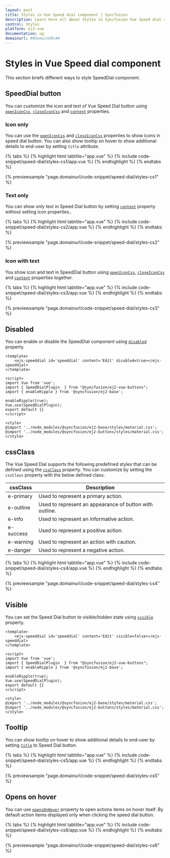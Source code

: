 ```yaml
---
layout: post
title: Styles in Vue Speed dial component | Syncfusion
description: Learn here all about Styles in Syncfusion Vue Speed dial component of Syncfusion Essential JS 2 and more.
control: Styles 
platform: ej2-vue
documentation: ug
domainurl: ##DomainURL##
---
```


# Styles in Vue Speed dial component

This section briefs different ways to style SpeedDial component.

## SpeedDial button

You can customize the icon and text of Vue Speed Dial button using [`openIconCss`](https://ej2.syncfusion.com/vue/documentation/api/speed-dial#openiconcss), [`closeIconCss`](https://ej2.syncfusion.com/vue/documentation/api/speed-dial#closeiconcss) and [`content`](https://ej2.syncfusion.com/vue/documentation/api/speed-dial#content) properties.

### Icon only

You can use the [`openIconCss`](https://ej2.syncfusion.com/vue/documentation/api/speed-dial#openiconcss) and [`closeIconCss`](https://ej2.syncfusion.com/vue/documentation/api/speed-dial#closeiconcss) properties to show icons in speed dial button. You can also show tooltip on hover to show additional details to end-user by setting `title` attribute.

{% tabs %}
{% highlight html tabtitle="app.vue" %}
{% include code-snippet/speed-dial/styles-cs1/app.vue %}
{% endhighlight %}
{% endtabs %}
        
{% previewsample "page.domainurl/code-snippet/speed-dial/styles-cs1" %}

### Text only

You can show only text in Speed Dial button by setting [`content`](https://ej2.syncfusion.com/vue/documentation/api/speed-dial#content) property  without setting icon properties..

{% tabs %}
{% highlight html tabtitle="app.vue" %}
{% include code-snippet/speed-dial/styles-cs2/app.vue %}
{% endhighlight %}
{% endtabs %}
        
{% previewsample "page.domainurl/code-snippet/speed-dial/styles-cs2" %}

### Icon with text

You show icon and text in SpeedDial button using [`openIconCss`](https://ej2.syncfusion.com/vue/documentation/api/speed-dial#openiconcss), [`closeIconCss`](https://ej2.syncfusion.com/vue/documentation/api/speed-dial#closeiconcss) and [`content`](https://ej2.syncfusion.com/vue/documentation/api/speed-dial#content) properties together.

{% tabs %}
{% highlight html tabtitle="app.vue" %}
{% include code-snippet/speed-dial/styles-cs3/app.vue %}
{% endhighlight %}
{% endtabs %}
        
{% previewsample "page.domainurl/code-snippet/speed-dial/styles-cs3" %}

## Disabled

You can enable or disable the SpeedDial component using [`disabled`](https://ej2.syncfusion.com/vue/documentation/api/speed-dial#disabled) property.

```
<template>
    <ejs-speeddial id='speeddial' content='Edit' disabled=true></ejs-speeddial>
</template>

<script>
import Vue from 'vue';
import { SpeedDialPlugin  } from "@syncfusion/ej2-vue-buttons";
import { enableRipple } from '@syncfusion/ej2-base';

enableRipple(true);
Vue.use(SpeedDialPlugin);
export default {}
</script>

<style>
@import '../node_modules/@syncfusion/ej2-base/styles/material.css';
@import '../node_modules/@syncfusion/ej2-buttons/styles/material.css';
</style>
```

## cssClass

The Vue Speed Dial supports the following predefined styles that can be defined using the [`cssClass`](https://ej2.syncfusion.com/vue/documentation/api/speed-dial#cssclass) property. You can customize by setting the `cssClass` property with the below defined class.

| cssClass | Description |
| -------- | -------- |
| e-primary | Used to represent a primary action. |
| e-outline |  Used to represent an appearance of button with outline. |
| e-info |  Used to represent an informative action. |
| e-success | Used to represent a positive action. |
| e-warning | Used to represent an action with caution. |
| e-danger | Used to represent a negative action. |

{% tabs %}
{% highlight html tabtitle="app.vue" %}
{% include code-snippet/speed-dial/styles-cs4/app.vue %}
{% endhighlight %}
{% endtabs %}
        
{% previewsample "page.domainurl/code-snippet/speed-dial/styles-cs4" %}

## Visible

You can set the Speed Dial button to visible/hidden state using [`visible`](https://ej2.syncfusion.com/vue/documentation/api/speed-dial#visible) property.

```
<template>
    <ejs-speeddial id='speeddial' content='Edit' visible=false></ejs-speeddial>
</template>

<script>
import Vue from 'vue';
import { SpeedDialPlugin  } from "@syncfusion/ej2-vue-buttons";
import { enableRipple } from '@syncfusion/ej2-base';

enableRipple(true);
Vue.use(SpeedDialPlugin);
export default {}
</script>

<style>
@import '../node_modules/@syncfusion/ej2-base/styles/material.css';
@import '../node_modules/@syncfusion/ej2-buttons/styles/material.css';
</style>
```

## Tooltip

You can show tooltip on hover to show additional details to end-user by setting [`title`](https://ej2.syncfusion.com/vue/documentation/api/speed-dial/speedDialItemModel/#title) to Speed Dial button.

{% tabs %}
{% highlight html tabtitle="app.vue" %}
{% include code-snippet/speed-dial/styles-cs5/app.vue %}
{% endhighlight %}
{% endtabs %}
        
{% previewsample "page.domainurl/code-snippet/speed-dial/styles-cs5" %}

## Opens on hover

You can use [`opensOnHover`](../api/speed-dial#opensonhover) property to open actions items on hover itself. By default action items displayed only when clicking the speed dial button.

{% tabs %}
{% highlight html tabtitle="app.vue" %}
{% include code-snippet/speed-dial/styles-cs6/app.vue %}
{% endhighlight %}
{% endtabs %}
        
{% previewsample "page.domainurl/code-snippet/speed-dial/styles-cs6" %}